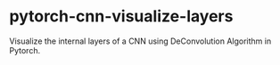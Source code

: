 # pytorch-cnn-visualize-layers
Visualize the internal layers of a CNN using DeConvolution Algorithm in Pytorch.
